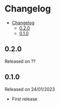 # Changelog

- [Changelog](#changelog)
  - [0.2.0](#020)
  - [0.1.0](#010)

## 0.2.0

Released on ??

## 0.1.0

Released on 24/01/2023

- First release

